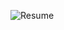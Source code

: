 ![Resume]([https://raw.githubusercontent.com/sarthakthapliyal01/my-resume-/main/MyResume.png](https://github.com/sarthakthapliyal01/my-resume-/blob/6a2d98885558ef4ca1c6677c8f18944628bcebe1/Sarthak%20Thapliyal's%20Resume.pdf)****)
